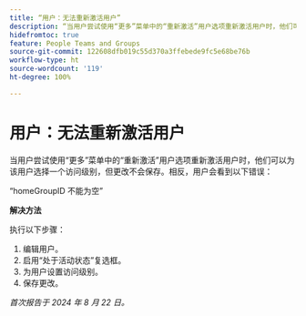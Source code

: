 ```yaml
---
title: “用户：无法重新激活用户”
description: “当用户尝试使用“更多”菜单中的“重新激活”用户选项重新激活用户时，他们可以为该用户选择一个访问级别，但更改不会保存。相反，用户看到一个错误。有解决方法可用。”
hidefromtoc: true
feature: People Teams and Groups
source-git-commit: 122608dfb019c55d370a3ffebede9fc5e68be76b
workflow-type: ht
source-wordcount: '119'
ht-degree: 100%

---
```



# 用户：无法重新激活用户

当用户尝试使用“更多”菜单中的“重新激活”用户选项重新激活用户时，他们可以为该用户选择一个访问级别，但更改不会保存。相反，用户会看到以下错误：

“homeGroupID 不能为空”

**解决方法**

执行以下步骤：

1. 编辑用户。
1. 启用“处于活动状态”复选框。
1. 为用户设置访问级别。
1. 保存更改。

_首次报告于 2024 年 8 月 22 日。_
